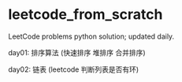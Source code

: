 # leetcode_from_scratch
LeetCode problems python solution; updated daily.

day01: 
排序算法 (快速排序 堆排序 合并排序)

day02:
链表 (leetcode 判断列表是否有环)